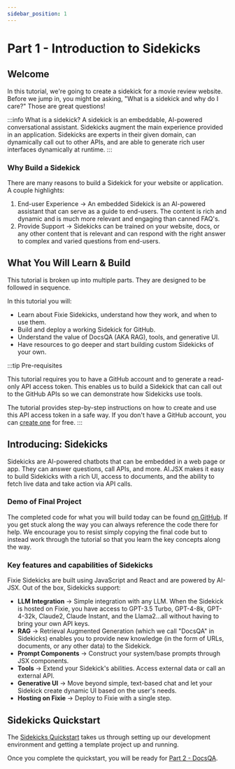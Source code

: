 ```yaml
---
sidebar_position: 1
---
```


# Part 1 - Introduction to Sidekicks

## Welcome

In this tutorial, we're going to create a sidekick for a movie review website. Before we jump in, you might be
asking, "What is a sidekick and why do I care?" Those are great questions!

:::info What is a sidekick?
A sidekick is an embeddable, AI-powered conversational assistant. Sidekicks augment the main experience provided in an application.
Sidekicks are experts in their given domain, can dynamically call out to other APIs, and are able to generate rich user interfaces
dynamically at runtime.
:::

### Why Build a Sidekick

There are many reasons to build a Sidekick for your website or application. A couple highlights:

1. End-user Experience → An embedded Sidekick is an AI-powered assistant that can serve as a guide to end-users. The content is rich and dynamic and is much more relevant and engaging than canned FAQ's.
1. Provide Support → Sidekicks can be trained on your website, docs, or any other content that is relevant and can respond with the right answer to complex and varied questions from end-users.

## What You Will Learn & Build

This tutorial is broken up into multiple parts. They are designed to be followed in sequence.

In this tutorial you will:

- Learn about Fixie Sidekicks, understand how they work, and when to use them.
- Build and deploy a working Sidekick for GitHub.
- Understand the value of DocsQA (AKA RAG), tools, and generative UI.
- Have resources to go deeper and start building custom Sidekicks of your own.

:::tip Pre-requisites

This tutorial requires you to have a GitHub account and to generate a read-only API access token. This enables us to build a Sidekick that can call out to the GitHub APIs so we can demonstrate how Sidekicks use tools.

The tutorial provides step-by-step instructions on how to create and use this API access token in a safe way. If you don't have a GitHub account, you can [create one](https://github.com/join) for free.
:::

<!-- ## Overview of AI.JSX and Fixie Capabilities -->

<!-- ### Opportunities AI.JSX Provides in Web Development -->

## Introducing: Sidekicks

Sidekicks are AI-powered chatbots that can be embedded in a web page or app. They can
answer questions, call APIs, and more. AI.JSX makes it easy to build Sidekicks with a rich UI, access to
documents, and the ability to fetch live data and take action via API calls.

### Demo of Final Project

The completed code for what you will build today can be found [on GitHub](https://github.com/fixie-ai/ai-jsx/tree/main/packages/sidekick-github). If you get stuck along the way you can always reference the code there for help. We encourage you to resist simply copying the final code but to instead work through the tutorial so that you learn the key concepts along the way.

### Key features and capabilities of Sidekicks

Fixie Sidekicks are built using JavaScript and React and are powered by AI-JSX. Out of the box, Sidekicks support:

- **LLM Integration** → Simple integration with any LLM. When the Sidekick is hosted on Fixie, you have access to GPT-3.5 Turbo, GPT-4-8k, GPT-4-32k, Claude2, Claude Instant, and the Llama2...all without having to bring your own API keys.
- **RAG** → Retrieval Augmented Generation (which we call "DocsQA" in Sidekicks) enables you to provide new knowledge (in the form of URLs, documents, or any other data) to the Sidekick.
- **Prompt Components** → Construct your system/base prompts through JSX components.
- **Tools** → Extend your Sidekick's abilities. Access external data or call an external API.
- **Generative UI** → Move beyond simple, text-based chat and let your Sidekick create dynamic UI based on the user's needs.
- **Hosting on Fixie** → Deploy to Fixie with a single step.

## Sidekicks Quickstart

The [Sidekicks Quickstart](../../sidekicks/sidekicks-quickstart) takes us through setting up our development environment and getting a template project up and running.

Once you complete the quickstart, you will be ready for [Part 2 - DocsQA](./part2-docsQA).
